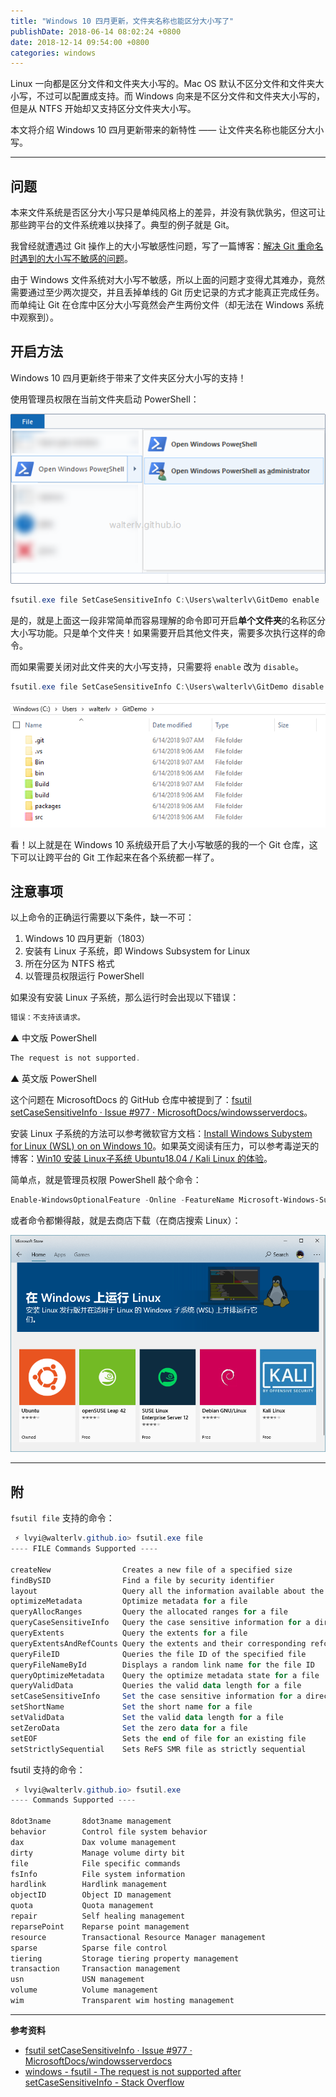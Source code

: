 ```yaml
---
title: "Windows 10 四月更新，文件夹名称也能区分大小写了"
publishDate: 2018-06-14 08:02:24 +0800
date: 2018-12-14 09:54:00 +0800
categories: windows
---
```


Linux 一向都是区分文件和文件夹大小写的。Mac OS 默认不区分文件和文件夹大小写，不过可以配置成支持。而 Windows 向来是不区分文件和文件夹大小写的，但是从 NTFS 开始却又支持区分文件夹大小写。

本文将介绍 Windows 10 四月更新带来的新特性 —— 让文件夹名称也能区分大小写。

---

<div id="toc"></div>

## 问题

本来文件系统是否区分大小写只是单纯风格上的差异，并没有孰优孰劣，但这可让那些跨平台的文件系统难以抉择了。典型的例子就是 Git。

我曾经就遭遇过 Git 操作上的大小写敏感性问题，写了一篇博客：[解决 Git 重命名时遇到的大小写不敏感的问题](/post/case-insensitive-in-git-rename.html)。

由于 Windows 文件系统对大小写不敏感，所以上面的问题才变得尤其难办，竟然需要通过至少两次提交，并且丢掉单线的 Git 历史记录的方式才能真正完成任务。而单纯让 Git 在仓库中区分大小写竟然会产生两份文件（却无法在 Windows 系统中观察到）。

## 开启方法

Windows 10 四月更新终于带来了文件夹区分大小写的支持！

使用管理员权限在当前文件夹启动 PowerShell：

![管理员权限启动 PowerShell](/static/posts/2018-06-20-10-43-02.png)

```powershell
fsutil.exe file SetCaseSensitiveInfo C:\Users\walterlv\GitDemo enable
```

是的，就是上面这一段非常简单而容易理解的命令即可开启**单个文件夹**的名称区分大小写功能。只是单个文件夹！如果需要开启其他文件夹，需要多次执行这样的命令。

而如果需要关闭对此文件夹的大小写支持，只需要将 `enable` 改为 `disable`。

```powershell
fsutil.exe file SetCaseSensitiveInfo C:\Users\walterlv\GitDemo disable
```

![区分大小写的效果](/static/posts/2018-06-14-09-07-45.png)

看！以上就是在 Windows 10 系统级开启了大小写敏感的我的一个 Git 仓库，这下可以让跨平台的 Git 工作起来在各个系统都一样了。

## 注意事项

以上命令的正确运行需要以下条件，缺一不可：

1. Windows 10 四月更新（1803）
1. 安装有 Linux 子系统，即 Windows Subsystem for Linux
1. 所在分区为 NTFS 格式
1. 以管理员权限运行 PowerShell

如果没有安装 Linux 子系统，那么运行时会出现以下错误：

```powershell
错误：不支持该请求。
```

▲ 中文版 PowerShell

```powershell
The request is not supported.
```

▲ 英文版 PowerShell

这个问题在 MicrosoftDocs 的 GitHub 仓库中被提到了：[fsutil setCaseSensitiveInfo · Issue #977 · MicrosoftDocs/windowsserverdocs](https://github.com/MicrosoftDocs/windowsserverdocs/issues/977)。

安装 Linux 子系统的方法可以参考微软官方文档：[Install Windows Subystem for Linux (WSL) on on Windows 10](https://docs.microsoft.com/zh-cn/windows/wsl/install-win10)。如果英文阅读有压力，可以参考毒逆天的博客：[Win10 安装 Linux子系统 Ubuntu18.04 / Kali Linux 的体验](https://www.cnblogs.com/dunitian/p/9159897.html?wt.mc_id=MVP)。

简单点，就是管理员权限 PowerShell 敲个命令：

```powershell
Enable-WindowsOptionalFeature -Online -FeatureName Microsoft-Windows-Subsystem-Linux
```

或者命令都懒得敲，就是去商店下载（在商店搜索 Linux）：

![应用商店下载安装 Linux](/static/posts/2018-07-30-20-31-54.png)

---

## 附

`fsutil file` 支持的命令：

```powershell
 ⚡ lvyi@walterlv.github.io> fsutil.exe file
---- FILE Commands Supported ----

createNew                Creates a new file of a specified size
findBySID                Find a file by security identifier
layout                   Query all the information available about the file
optimizeMetadata         Optimize metadata for a file
queryAllocRanges         Query the allocated ranges for a file
queryCaseSensitiveInfo   Query the case sensitive information for a directory
queryExtents             Query the extents for a file
queryExtentsAndRefCounts Query the extents and their corresponding refcounts for a file
queryFileID              Queries the file ID of the specified file
queryFileNameById        Displays a random link name for the file ID
queryOptimizeMetadata    Query the optimize metadata state for a file
queryValidData           Queries the valid data length for a file
setCaseSensitiveInfo     Set the case sensitive information for a directory
setShortName             Set the short name for a file
setValidData             Set the valid data length for a file
setZeroData              Set the zero data for a file
setEOF                   Sets the end of file for an existing file
setStrictlySequential    Sets ReFS SMR file as strictly sequential
```

fsutil 支持的命令：

```powershell
 ⚡ lvyi@walterlv.github.io> fsutil.exe
---- Commands Supported ----

8dot3name       8dot3name management
behavior        Control file system behavior
dax             Dax volume management
dirty           Manage volume dirty bit
file            File specific commands
fsInfo          File system information
hardlink        Hardlink management
objectID        Object ID management
quota           Quota management
repair          Self healing management
reparsePoint    Reparse point management
resource        Transactional Resource Manager management
sparse          Sparse file control
tiering         Storage tiering property management
transaction     Transaction management
usn             USN management
volume          Volume management
wim             Transparent wim hosting management
```

---

**参考资料**

- [fsutil setCaseSensitiveInfo · Issue #977 · MicrosoftDocs/windowsserverdocs](https://github.com/MicrosoftDocs/windowsserverdocs/issues/977)
- [windows - fsutil - The request is not supported after setCaseSensitiveInfo - Stack Overflow](https://stackoverflow.com/q/50839623/6233938)
